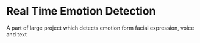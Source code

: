 # Real Time Emotion Detection
 A part of large project which detects emotion form facial expression, voice and text
